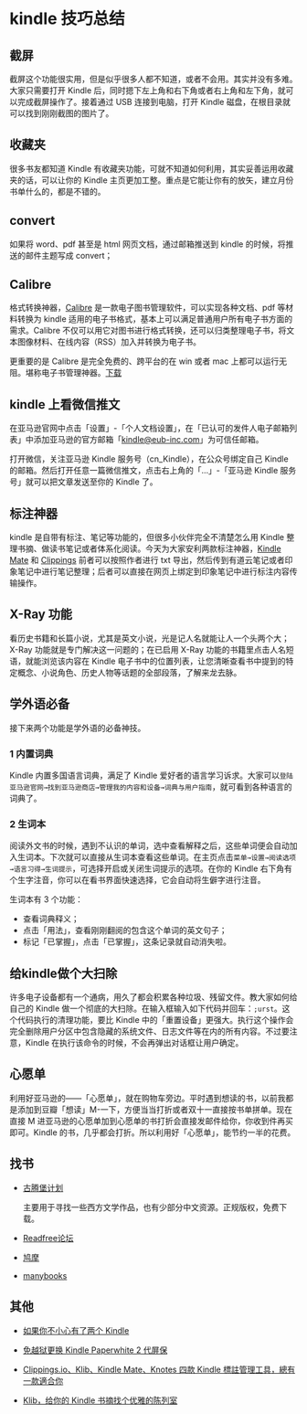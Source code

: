 # kindle 技巧总结

## 截屏

截屏这个功能很实用，但是似乎很多人都不知道，或者不会用。其实并没有多难。大家只需要打开 Kindle 后，同时摁下左上角和右下角或者右上角和左下角，就可以完成截屏操作了。接着通过 USB 连接到电脑，打开 Kindle 磁盘，在根目录就可以找到刚刚截图的图片了。

## 收藏夹

很多书友都知道 Kindle 有收藏夹功能，可就不知道如何利用，其实妥善运用收藏夹的话，可以让你的 Kindle 主页更加工整。重点是它能让你有的放矢，建立月份书单什么的，都是不错的。

## convert

如果将 word、pdf 甚至是 html 网页文档，通过邮箱推送到 kindle 的时候，将推送的邮件主题写成 convert；

## Calibre

格式转换神器，[Calibre](https://calibre-ebook.com) 是一款电子图书管理软件，可以实现各种文档、pdf 等材料转换为 kindle 适用的电子书格式，基本上可以满足普通用户所有电子书方面的需求。Calibre 不仅可以用它对图书进行格式转换，还可以归类整理电子书，将文本图像材料、在线内容（RSS）加入并转换为电子书。

更重要的是 Calibre 是完全免费的、跨平台的在 win 或者 mac 上都可以运行无阻。堪称电子书管理神器。[下载](https://bookfere.com/tools#calibre)

## kindle 上看微信推文

在亚马逊官网中点击「设置」-「个人文档设置」，在「已认可的发件人电子邮箱列表」中添加亚马逊的官方邮箱「kindle@eub-inc.com」为可信任邮箱。

打开微信，关注亚马逊 Kindle 服务号（cn_Kindle），在公众号绑定自己 Kindle 的邮箱。然后打开任意一篇微信推文，点击右上角的「…」-「亚马逊 Kindle 服务号」就可以把文章发送至你的 Kindle 了。

## 标注神器

kindle 是自带有标注、笔记等功能的，但很多小伙伴完全不清楚怎么用 Kindle 整理书摘、做读书笔记或者体系化阅读。今天为大家安利两款标注神器，[Kindle Mate](http://kmate.me/downloadcn/) 和 [Clippings](http://Clippings.io) 前者可以按照作者进行 txt 导出，然后传到有道云笔记或者印象笔记中进行笔记整理；后者可以直接在网页上绑定到印象笔记中进行标注内容传输操作。

## X-Ray 功能

看历史书籍和长篇小说，尤其是英文小说，光是记人名就能让人一个头两个大；X-Ray 功能就是专门解决这一问题的；在已启用 X-Ray 功能的书籍里点击人名短语，就能浏览该内容在 Kindle 电子书中的位置列表，让您清晰查看书中提到的特定概念、小说角色、历史人物等话题的全部段落，了解来龙去脉。

## 学外语必备

接下来两个功能是学外语的必备神技。

### 1 内置词典

Kindle 内置多国语言词典，满足了 Kindle 爱好者的语言学习诉求。大家可以`登陆亚马逊官网→找到亚马逊商店→管理我的内容和设备→词典与用户指南`，就可看到各种语言的词典了。

### 2 生词本

阅读外文书的时候，遇到不认识的单词，选中查看解释之后，这些单词便会自动加入生词本。下次就可以直接从生词本查看这些单词。在主页点击`菜单→设置→阅读选项→语言习得→生词提示`，可选择开启或关闭生词提示的选项。在你的 Kindle 右下角有个生字注音，你可以在看书界面快速选择，它会自动将生僻字进行注音。

生词本有 3 个功能：

- 查看词典释义；
- 点击「用法」，查看刚刚翻阅的包含这个单词的英文句子；
- 标记「已掌握」，点击「已掌握」，这条记录就自动消失啦。

## 给kindle做个大扫除

许多电子设备都有一个通病，用久了都会积累各种垃圾、残留文件。教大家如何给自己的 Kindle 做一个彻底的大扫除。在输入框输入如下代码并回车：`;urst`。这个代码执行的清理功能，要比 Kindle 中的「重置设备」更强大。执行这个操作会完全删除用户分区中包含隐藏的系统文件、日志文件等在内的所有内容。不过要注意，Kindle 在执行该命令的时候，不会再弹出对话框让用户确定。

## 心愿单

利用好亚马逊的——「心愿单」，就在购物车旁边。平时遇到想读的书，以前我都是添加到豆瓣「想读」M-一下，方便当当打折或者双十一直接按书单拼单。现在直接 M 进亚马逊的心愿单加到心愿单的书打折会直接发邮件给你，你收到件再买即可。Kindle 的书，几乎都会打折。所以利用好「心愿单」，能节约一半的花费。

## 找书

- [古腾堡计划]( http://www.gutenberg.org/)

  主要用于寻找一些西方文学作品，也有少部分中文资源。正规版权，免费下载。

- [Readfree论坛](https://forum.readfree.me/top/yearly)

-  [鸠摩](https://www.jiumodiary.com/)
-  [manybooks]( https://manybooks.net/search-book?search=&ga_submit=bsf%3AsVtCEDRSzEZCoLx ) 

## 其他

- [如果你不小心有了两个 Kindle](https://zhuanlan.zhihu.com/p/41174147)
- [免越狱更换 Kindle Paperwhite 2 代屏保](https://bookfere.com/post/8.html)

- [Clippings.io、Klib、Kindle Mate、Knotes 四款 Kindle 標註管理工具，總有一款適合你](http://www.yunjialeguanwang.com/archives/1244.html)

- [Klib，给你的 Kindle 书摘找个优雅的陈列室](https://sspai.com/post/37581)
